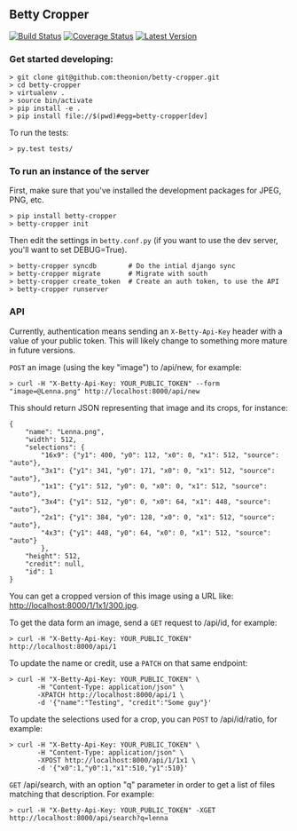 ## Betty Cropper

[![Build Status](https://travis-ci.org/theonion/betty-cropper.svg?branch=master)](https://travis-ci.org/theonion/betty-cropper)
[![Coverage Status](https://coveralls.io/repos/theonion/betty-cropper/badge.svg?branch=master)](https://coveralls.io/r/theonion/betty-cropper?branch=master)
[![Latest Version](https://pypip.in/version/betty-cropper/badge.svg)](https://pypi.python.org/pypi/betty-cropper/)

### Get started developing:

    > git clone git@github.com:theonion/betty-cropper.git
    > cd betty-cropper
    > virtualenv .
    > source bin/activate
    > pip install -e .
    > pip install file://$(pwd)#egg=betty-cropper[dev]

To run the tests:

    > py.test tests/

### To run an instance of the server

First, make sure that you've installed the development packages for JPEG, PNG, etc.

    > pip install betty-cropper
    > betty-cropper init

Then edit the settings in `betty.conf.py` (if you want to use the dev server, you'll want to set DEBUG=True).

    > betty-cropper syncdb        # Do the intial django sync
    > betty-cropper migrate       # Migrate with south 
    > betty-cropper create_token  # Create an auth token, to use the API
    > betty-cropper runserver

### API

Currently, authentication means sending an `X-Betty-Api-Key` header with a value of your public token. This will likely change to something more mature in future versions.

`POST` an image (using the key "image") to /api/new, for example:
    
    > curl -H "X-Betty-Api-Key: YOUR_PUBLIC_TOKEN" --form "image=@Lenna.png" http://localhost:8000/api/new

This should return JSON representing that image and its crops, for instance:

    {
        "name": "Lenna.png",
        "width": 512,
        "selections": {
            "16x9": {"y1": 400, "y0": 112, "x0": 0, "x1": 512, "source": "auto"},
            "3x1": {"y1": 341, "y0": 171, "x0": 0, "x1": 512, "source": "auto"},
            "1x1": {"y1": 512, "y0": 0, "x0": 0, "x1": 512, "source": "auto"},
            "3x4": {"y1": 512, "y0": 0, "x0": 64, "x1": 448, "source": "auto"},
            "2x1": {"y1": 384, "y0": 128, "x0": 0, "x1": 512, "source": "auto"},
            "4x3": {"y1": 448, "y0": 64, "x0": 0, "x1": 512, "source": "auto"}
            },
        "height": 512,
        "credit": null,
        "id": 1
    }

You can get a cropped version of this image using a URL like: [http://localhost:8000/1/1x1/300.jpg](http://localhost:8000/1/1x1/300.jpg).

To get the data form an image, send a `GET` request to /api/id, for example:

    > curl -H "X-Betty-Api-Key: YOUR_PUBLIC_TOKEN" http://localhost:8000/api/1

To update the name or credit, use a `PATCH` on that same endpoint:

    > curl -H "X-Betty-Api-Key: YOUR_PUBLIC_TOKEN" \
           -H "Content-Type: application/json" \
           -XPATCH http://localhost:8000/api/1 \
           -d '{"name":"Testing", "credit":"Some guy"}'

To update the selections used for a crop, you can `POST` to /api/id/ratio, for example:

    > curl -H "X-Betty-Api-Key: YOUR_PUBLIC_TOKEN" \
           -H "Content-Type: application/json" \
           -XPOST http://localhost:8000/api/1/1x1 \
           -d '{"x0":1,"y0":1,"x1":510,"y1":510}' 

`GET` /api/search, with an option "q" parameter in order to get a list of files matching that description. For example:

    > curl -H "X-Betty-Api-Key: YOUR_PUBLIC_TOKEN" -XGET http://localhost:8000/api/search?q=lenna
